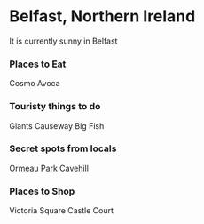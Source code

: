 # Belfast, Northern Ireland

It is currently sunny in Belfast


### Places to Eat

Cosmo
Avoca


### Touristy things to do

Giants Causeway
Big Fish


### Secret spots from locals

Ormeau Park
Cavehill


### Places to Shop

Victoria Square
Castle Court
